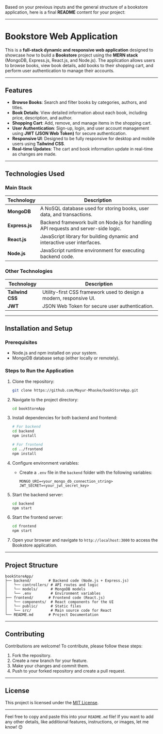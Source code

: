 Based on your previous inputs and the general structure of a bookstore application, here is a final **README** content for your project:

---

# **Bookstore Web Application**

This is a **full-stack dynamic and responsive web application** designed to showcase how to build a **Bookstore** project using the **MERN stack** (MongoDB, Express.js, React.js, and Node.js). The application allows users to browse books, view book details, add books to their shopping cart, and perform user authentication to manage their accounts.

---

## **Features**
- **Browse Books**: Search and filter books by categories, authors, and titles.
- **Book Details**: View detailed information about each book, including price, description, and author.
- **Shopping Cart**: Add, remove, and manage items in the shopping cart.
- **User Authentication**: Sign-up, login, and user account management using **JWT (JSON Web Token)** for secure authentication.
- **Responsive UI**: Designed to be fully responsive for desktop and mobile users using **Tailwind CSS**.
- **Real-time Updates**: The cart and book information update in real-time as changes are made.

---

## **Technologies Used**

### **Main Stack**
| Technology      | Description                                  |
|-----------------|----------------------------------------------|
| **MongoDB**     | A NoSQL database used for storing books, user data, and transactions. |
| **Express.js**  | Backend framework built on Node.js for handling API requests and server-side logic. |
| **React.js**    | JavaScript library for building dynamic and interactive user interfaces. |
| **Node.js**     | JavaScript runtime environment for executing backend code. |

### **Other Technologies**
| Technology      | Description                                  |
|-----------------|----------------------------------------------|
| **Tailwind CSS**| Utility-first CSS framework used to design a modern, responsive UI. |
| **JWT**         | JSON Web Token for secure user authentication. |

---

## **Installation and Setup**

### **Prerequisites**
- Node.js and npm installed on your system.
- MongoDB database setup (either locally or remotely).

### **Steps to Run the Application**
1. Clone the repository:
   ```bash
   git clone https://github.com/Mayur-Mhaske/bookStoreApp.git
   ```
2. Navigate to the project directory:
   ```bash
   cd bookStoreApp
   ```
3. Install dependencies for both backend and frontend:
   ```bash
   # For backend
   cd backend
   npm install

   # For frontend
   cd ../frontend
   npm install
   ```
4. Configure environment variables:
   - Create a `.env` file in the `backend` folder with the following variables:
     ```env
     MONGO_URI=<your_mongo_db_connection_string>
     JWT_SECRET=<your_jwt_secret_key>
     ```
5. Start the backend server:
   ```bash
   cd backend
   npm start
   ```
6. Start the frontend server:
   ```bash
   cd frontend
   npm start
   ```

7. Open your browser and navigate to `http://localhost:3000` to access the Bookstore application.

---

## **Project Structure**
```
bookStoreApp/
├── backend/        # Backend code (Node.js + Express.js)
│   └── controllers/ # API routes and logic
│   └── models/      # MongoDB models
│   └── .env         # Environment variables
├── frontend/       # Frontend code (React.js)
│   └── components/  # React components for the UI
│   └── public/      # Static files
│   └── src/         # Main source code for React
└── README.md       # Project Documentation
```

---

## **Contributing**
Contributions are welcome! To contribute, please follow these steps:
1. Fork the repository.
2. Create a new branch for your feature.
3. Make your changes and commit them.
4. Push to your forked repository and create a pull request.

---

## **License**
This project is licensed under the [MIT License](LICENSE).

---

Feel free to copy and paste this into your `README.md` file! If you want to add any other details, like additional features, instructions, or images, let me know! 😊
